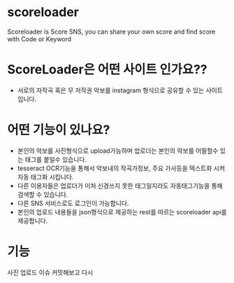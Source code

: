 # scoreloader
Scoreloader is Score SNS, you can share your own score and find score with Code or Keyword
<br>
<h1>ScoreLoader은 어떤 사이트 인가요??</h1>

<ul>
  <li>서로의 자작곡 혹은 무 저작권 악보를 instagram 형식으로 공유할 수 있는 사이트입니다.</li>
</ul>

<h1>어떤 기능이 있나요?</h1>

<ul>
  <li>본인의 악보를 사진형식으로 upload가능하며 업로더는 본인의 악보를 어필할수 있는 태그를 붙일수 있습니다.</li>
  <li>tesseract OCR기능을 통해서 악보내의 작곡가정보, 주요 가사등을 텍스트화 시켜 자동 태그화 시킵니다.</li>
  <li>다른 이용자들은 업로더가 미처 신경쓰지 못한 태그일지라도 자동태그기능을 통해 검색할 수 있습니다.</li>
  <li>다른 SNS 서비스로도 로그인이 가능합니다.</li>
  <li>본인의 업로드 내용들을 json형식으로 제공하는 rest를 따르는 scoreloader api를 제공합니다.</li>
</ul>

<h1>기능</h1>

<p>사진 업로드 이슈 커밋해보고 다시 

